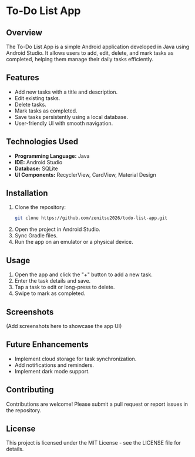 # To-Do List App

## Overview
The To-Do List App is a simple Android application developed in Java using Android Studio. It allows users to add, edit, delete, and mark tasks as completed, helping them manage their daily tasks efficiently.

## Features
- Add new tasks with a title and description.
- Edit existing tasks.
- Delete tasks.
- Mark tasks as completed.
- Save tasks persistently using a local database.
- User-friendly UI with smooth navigation.

## Technologies Used
- **Programming Language:** Java
- **IDE:** Android Studio
- **Database:** SQLite
- **UI Components:** RecyclerView, CardView, Material Design

## Installation
1. Clone the repository:
   ```bash
   git clone https://github.com/zenitsu2026/todo-list-app.git
   ```
2. Open the project in Android Studio.
3. Sync Gradle files.
4. Run the app on an emulator or a physical device.

## Usage
1. Open the app and click the "+" button to add a new task.
2. Enter the task details and save.
3. Tap a task to edit or long-press to delete.
4. Swipe to mark as completed.

## Screenshots
(Add screenshots here to showcase the app UI)

## Future Enhancements
- Implement cloud storage for task synchronization.
- Add notifications and reminders.
- Implement dark mode support.

## Contributing
Contributions are welcome! Please submit a pull request or report issues in the repository.

## License
This project is licensed under the MIT License - see the LICENSE file for details.


